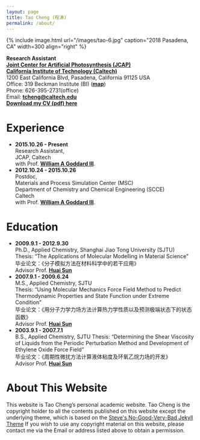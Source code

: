 ```yaml
---
layout: page
title: Tao Cheng (程涛)
permalink: /about/
---
```


<!-- {% include image.html url="/images/tao.jpg" caption="" width=300 align="right" %} -->
{% include image.html url="/images/tao-6.jpg" caption="2018 Pasadena, CA" width=300 align="right" %}

**Research Assistant**  
[**Joint Center for Artificial Photosynthesis (JCAP)**](https://solarfuelshub.org/)    
[**California Institute of Technology (Caltech)**](https://directory.caltech.edu/personnel/tcheng)  
1200 East California Blvd, Pasadena, California 91125 USA   
Office: 319 Beckman Institute (BI) ([**map**](http://www.caltech.edu/map/beckman-institute))  
Phone: 626-395-2731(office)  
Email: [**tcheng@caltech.edu**](tcheng@caltech.edu)  
[**Download my CV (pdf) here**](https://www.dropbox.com/s/7vbhlj8dpvq9uvs/tcheng.pdf)

# Experience
- **2015.10.26 - Present**  
Research Assistant,  
JCAP, Caltech  
with Prof. [**William A Goddard III**](https://www.cce.caltech.edu/content/william-goddard).
- **2012.10.24 - 2015.10.26**  
Postdoc,  
Materials and Process Simulation Center (MSC)  
Department of Chemistry and Chemical Engineering (SCCE)  
Caltech  
with Prof. [**William A Goddard III**](https://www.cce.caltech.edu/content/william-goddard).

# Education
- **2009.9.1 - 2012.9.30**  
Ph.D., Applied Chemistry, Shanghai Jiao Tong University (SJTU)  
Thesis: “The Applications of Molecular Modelling in Material Science”  
毕业论文：《分子模拟方法在材料科学中的若干应用》  
Advisor Prof. [**Huai Sun**](http://sun.sjtu.edu.cn/)
- **2007.9.1 - 2009.6.24**  
M.S., Applied Chemistry, SJTU  
Thesis: “Using Molecular Mechanics Force Field Method to Predict Thermodynamic Properties and State Function under Extreme Condition”  
毕业论文：《用分子力学力场方法计算热力学性质以及预测极端状态下的状态函数》  
Advisor Prof. [**Huai Sun**](http://sun.sjtu.edu.cn/)  
- **2003.9.1 - 2007.7.1**  
B.S., Applied Chemistry, SJTU
Thesis: “Determining the Shear Viscosity of Liquids from the Periodic Perturbation Method and Development of Ethylene Oxide Force Field”  
毕业论文：《周期性微扰方法计算液体粘度及环氧乙烷力场的开发》  
Advisor Prof. [**Huai Sun**](http://sun.sjtu.edu.cn/)  

# About This Website
This website is Tao Cheng’s personal academic website.
Tao Cheng is the copyright holder to all the contents published
on this website except the underlying theme, which is based on the
<a href="http://jekyllthemes.org/themes/svm-ngvb/" target="_blank">Steve's No-Good-Very-Bad Jekyll Theme</a>
If you wish to use any copyright material on this website,
please contact me via the Email or address listed above to obtain
a permission.

